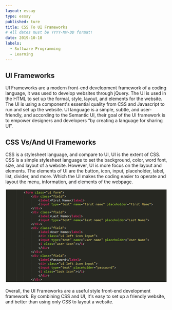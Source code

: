 ```yaml
---
layout: essay
type: essay
published: ture
title: CSS To UI Frameworks
# All dates must be YYYY-MM-DD format!
date: 2019-10-10
labels:
  - Software Programming
  - Learning
---
```


## UI Frameworks

  
UI Frameworks are a modern front-end development framework of a coding language, it was used to develop websites through jQuery. The UI is used in the HTML to set up the formal, style, layout, and elements for the website. The UI is using a component's essential quality from CSS and Javascript to run and set up the website. UI language is a simple, subtle, and user-friendly, and according to the Semantic UI, their goal of the UI framework is to empower designers and developers “by creating a language for sharing UI”.


## CSS Vs/And UI Frameworks

  CSS is a stylesheet language, and compare to UI, UI is the extent of CSS. CSS is a simple stylesheet language to set the background, color, word font, size, and layout of a website. However, UI is more focus on the layout and elements. The elements of UI are the button, icon, input, placeholder, label, list, divider, and more. Which the UI makes the coding easier to operate and layout the menu, information, and elements of the webpage.
  

<img class="ui floated rounded image" src="../images/UI.png">

Overall, the UI Frameworks are a useful style front-end development framework. By combining CSS and UI, it's easy to set up a friendly website, and better than using only CSS to layout a website.
